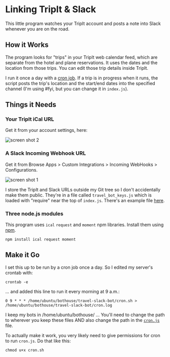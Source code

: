 # Linking TripIt & Slack

This little program watches your TripIt account and posts a note into Slack whenever you are on the road.

## How it Works

The program looks for "trips" in your TripIt web calendar feed, which are separate from the hotel and plane reservations. It uses the dates and the location from those trips. You can edit those trip details inside TripIt.

I run it once a day with a [cron job](https://github.com/ReallyGoodSmarts/travel-slack-bot#make-it-go). If a trip is in progress when it runs, the script posts the trip's location and the start/end dates into the specified channel (I'm using #fyi, but you can change it in `index.js`).

## Things it Needs

### Your TripIt iCal URL

Get it from your account settings, here:

![screen shot 2](https://github.com/ReallyGoodSmarts/travel-slack-bot/blob/master/images/ScreenShot38.png)

### A Slack Incoming Webhook URL

Get it from Browse Apps > Custom Integrations > Incoming WebHooks > Configurations.

![screen shot 1](https://github.com/ReallyGoodSmarts/travel-slack-bot/blob/master/images/ScreenShot17.png)

I store the TripIt and Slack URLs outside my Git tree so I don't accidentally make them public. They're in a file called `travel_bot_keys.js` which is loaded with "require" near the top of `index.js`. There's an example file [here](/examples/travel_bot_keys.js).

### Three node.js modules

This program uses `ical` `request` and `moment` npm libraries. Install them using [npm](https://www.npmjs.com/).

```
npm install ical request moment 
```

## Make it Go

I set this up to be run by a cron job once a day. So I edited my server's crontab with:

```
crontab -e
```

... and added this line to run it every morning at 9 a.m.:

```
0 9 * * * /home/ubuntu/bothouse/travel-slack-bot/cron.sh > /home/ubuntu/bothouse/travel-slack-bot/cron.log
```

I keep my bots in /home/ubuntu/bothouse/ ... You'll need to change the path to wherever you keep these files AND also change the path in the [`cron.js`](https://github.com/ReallyGoodSmarts/travel-slack-bot/blob/master/cron.sh) file.

To actually make it work, you very likely need to give permissions for cron to run `cron.js`. Do that like this:

```
chmod u+x cron.sh
```



